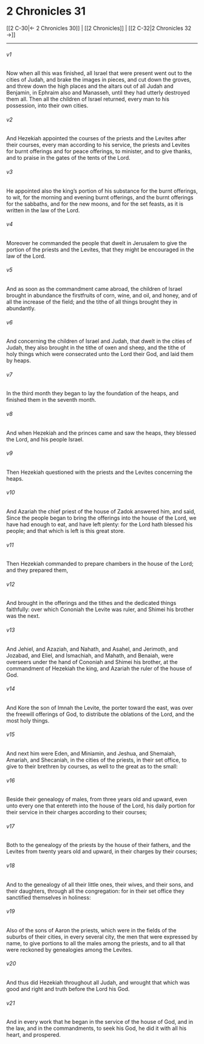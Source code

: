 # 2 Chronicles 31

[[2 C-30|← 2 Chronicles 30]] | [[2 Chronicles]] | [[2 C-32|2 Chronicles 32 →]]
***

###### v1
Now when all this was finished, all Israel that were present went out to the cities of Judah, and brake the images in pieces, and cut down the groves, and threw down the high places and the altars out of all Judah and Benjamin, in Ephraim also and Manasseh, until they had utterly destroyed them all. Then all the children of Israel returned, every man to his possession, into their own cities.
###### v2
And Hezekiah appointed the courses of the priests and the Levites after their courses, every man according to his service, the priests and Levites for burnt offerings and for peace offerings, to minister, and to give thanks, and to praise in the gates of the tents of the Lord.
###### v3
He appointed also the king’s portion of his substance for the burnt offerings, to wit, for the morning and evening burnt offerings, and the burnt offerings for the sabbaths, and for the new moons, and for the set feasts, as it is written in the law of the Lord.
###### v4
Moreover he commanded the people that dwelt in Jerusalem to give the portion of the priests and the Levites, that they might be encouraged in the law of the Lord.
###### v5
And as soon as the commandment came abroad, the children of Israel brought in abundance the firstfruits of corn, wine, and oil, and honey, and of all the increase of the field; and the tithe of all things brought they in abundantly.
###### v6
And concerning the children of Israel and Judah, that dwelt in the cities of Judah, they also brought in the tithe of oxen and sheep, and the tithe of holy things which were consecrated unto the Lord their God, and laid them by heaps.
###### v7
In the third month they began to lay the foundation of the heaps, and finished them in the seventh month.
###### v8
And when Hezekiah and the princes came and saw the heaps, they blessed the Lord, and his people Israel.
###### v9
Then Hezekiah questioned with the priests and the Levites concerning the heaps.
###### v10
And Azariah the chief priest of the house of Zadok answered him, and said, Since the people began to bring the offerings into the house of the Lord, we have had enough to eat, and have left plenty: for the Lord hath blessed his people; and that which is left is this great store.
###### v11
Then Hezekiah commanded to prepare chambers in the house of the Lord; and they prepared them,
###### v12
And brought in the offerings and the tithes and the dedicated things faithfully: over which Cononiah the Levite was ruler, and Shimei his brother was the next.
###### v13
And Jehiel, and Azaziah, and Nahath, and Asahel, and Jerimoth, and Jozabad, and Eliel, and Ismachiah, and Mahath, and Benaiah, were overseers under the hand of Cononiah and Shimei his brother, at the commandment of Hezekiah the king, and Azariah the ruler of the house of God.
###### v14
And Kore the son of Imnah the Levite, the porter toward the east, was over the freewill offerings of God, to distribute the oblations of the Lord, and the most holy things.
###### v15
And next him were Eden, and Miniamin, and Jeshua, and Shemaiah, Amariah, and Shecaniah, in the cities of the priests, in their set office, to give to their brethren by courses, as well to the great as to the small:
###### v16
Beside their genealogy of males, from three years old and upward, even unto every one that entereth into the house of the Lord, his daily portion for their service in their charges according to their courses;
###### v17
Both to the genealogy of the priests by the house of their fathers, and the Levites from twenty years old and upward, in their charges by their courses;
###### v18
And to the genealogy of all their little ones, their wives, and their sons, and their daughters, through all the congregation: for in their set office they sanctified themselves in holiness:
###### v19
Also of the sons of Aaron the priests, which were in the fields of the suburbs of their cities, in every several city, the men that were expressed by name, to give portions to all the males among the priests, and to all that were reckoned by genealogies among the Levites.
###### v20
And thus did Hezekiah throughout all Judah, and wrought that which was good and right and truth before the Lord his God.
###### v21
And in every work that he began in the service of the house of God, and in the law, and in the commandments, to seek his God, he did it with all his heart, and prospered. 
